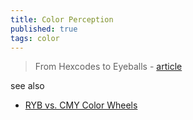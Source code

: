 ```yaml
---
title: Color Perception
published: true
tags: color
---
```

> From Hexcodes to Eyeballs - [article](https://jamie-wong.com/post/color/)

see also
- [RYB vs. CMY Color Wheels](https://www.youtube.com/shorts/LfgswanxffM)